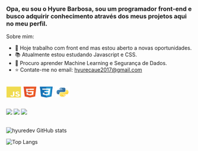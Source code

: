 ### Opa, eu sou o Hyure Barbosa, sou um programador front-end e busco adquirir conhecimento através dos meus projetos aqui no meu perfil.
Sobre mim: 
- 💼 Hoje trabalho com front end mas estou aberto a novas oportunidades.
- 📚 Atualmente estou estudando Javascript e CSS.
- 📖 Procuro aprender Machine Learning e Segurança de Dados.
- ⭐️ Contate-me no email: hyurecaue2017@gmail.com

<div style="display: inline_block"><br>
  <img align="center" alt="hure-Js" height="30" width="40" src="https://raw.githubusercontent.com/devicons/devicon/master/icons/javascript/javascript-plain.svg">
  <img align="center" alt="hure-HTML" height="30" width="40" src="https://raw.githubusercontent.com/devicons/devicon/master/icons/html5/html5-original.svg">
  <img align="center" alt="hure-CSS" height="30" width="40" src="https://raw.githubusercontent.com/devicons/devicon/master/icons/css3/css3-original.svg">
  <img align="center" alt="hure-Python" height="30" width="40" src="https://raw.githubusercontent.com/devicons/devicon/master/icons/python/python-original.svg">
</div>

 ##
 
<div> 
  <a href="https://instagram.com/huures2" target="_blank"><img src="https://img.shields.io/badge/-Instagram-%23E4405F?style=for-the-badge&logo=instagram&logoColor=white" target="_blank"></a>
  <a href = "mailto:hyurecaue2017@gmail.com"><img src="https://img.shields.io/badge/-Gmail-%23333?style=for-the-badge&logo=gmail&logoColor=white" target="_blank"></a>
  <a href="https://www.linkedin.com/public-profile/settings?lipi=urn%3Ali%3Apage%3Ad_flagship3_profile_self_edit_contact-info%3Bp9FZDgPlS4i80gjm%2BFXKcQ%3D%3D" target="_blank"><img src="https://img.shields.io/badge/-LinkedIn-%230077B5?style=for-the-badge&logo=linkedin&logoColor=white" target="_blank"></a> 
  
</div>
<br>

![hyuredev GitHub stats](https://github-readme-stats.vercel.app/api?username=hyuredev&show_icons=true&theme=tokyonight)

![Top Langs](https://github-readme-stats.vercel.app/api/top-langs/?username=hyuredev&layout=compact)

